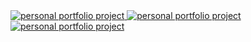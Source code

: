 



<a href="https://personal-portfolio-webpage-brown.vercel.app" target="_blank">
<img src="https://github.com/user-attachments/assets/8cc4a734-09c9-491f-b164-d852bf2d1f64" alt="personal portfolio project"/>
 </a>
<a href="https://personal-portfolio-webpage-brown.vercel.app" target="_blank"/>
<img src="https://github.com/user-attachments/assets/30eeb81c-77bc-4127-b1d6-6ad5df3039da" alt="personal portfolio project">
 </a>
<a href="https://personal-portfolio-webpage-brown.vercel.app" target="_blank"/>
<img src="https://github.com/user-attachments/assets/e80f1d8b-f541-4c03-8383-45fa09d54648" alt="personal portfolio project">
 </a>
